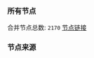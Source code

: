 ### 所有节点
合并节点总数: `2170`
[节点链接](https://raw.githubusercontent.com/rzhy1/11/master/sub/sub_merge_base64.txt)

### 节点来源